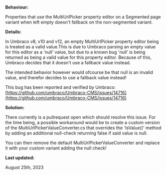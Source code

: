 **Behaviour:**

Properties that use the MultiUrlPicker property editor on a Segmented page variant when left empty doesn't fallback on the non-segmented variant.

**Details:**

In Umbraco v8, v10 and v12, an empty MultiUrlPicker property editor being is treated as a valid value.This is due to Umbraco parsing an empty value for this editor as a 'null' value, but due to a known bug 'null' is being returned as being a valid value for this property editor. Because of this, Umbraco decides that it doesn't use a fallback value instead.

The intended behavior however would ofcourse be that null is an invalid value, and therefor decides to use a fallback value instead!

This bug has been reported and verified by Umbraco: [https://github.com/umbraco/Umbraco-CMS/issues/14716](https://github.com/umbraco/Umbraco-CMS/issues/14716)

**Solution:**

There currently is a pullrequest open which should resolve this issue. For the time being, a possible workaround would be to create a custom version of the MultiUrlPickerValueConverter.cs that overrides the 'IsValue()' method by adding an additional null-check returning false if said value is null.

You can then remove the default MultiUrlPickerValueConverter and replace it with your custom variant adding the null check!

**Last updated:**

August 25th, 2023